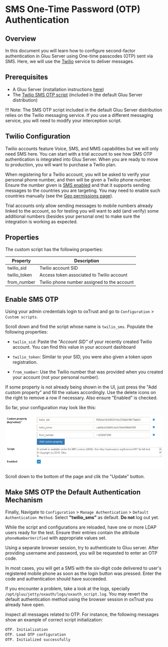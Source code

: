 # SMS One-Time Password (OTP) Authentication

## Overview
In this document you will learn how to configure second-factor authentication in Gluu Server using One-time passcodes (OTP) sent via SMS. Here, we will use the [Twilio](https://www.twilio.com) service to deliver messages.

## Prerequisites 

- A Gluu Server (installation instructions [here](../installation-guide/index.md))
- The [Twilio SMS OTP script](https://github.com/GluuFederation/oxAuth/blob/master/Server/integrations/twilio_sms/twilio2FA.py) (included in the default Gluu Server distribution)

!!! Note:
    The SMS OTP script included in the default Gluu Server distribution relies on the Twilio messaging service. If you use a different messaging service, you will need to modify your interception script.
    
## Twilio Configuration

Twilio accounts feature Voice, SMS, and MMS capabilities but we will only need SMS here. You can start with a trial account to see how SMS OTP authentication is integrated into Gluu Server. When you are ready to move to production, you will want to purchase a Twilio plan.

When registering for a Twilio account, you will be asked to verify your personal phone number, and then will be given a Twilio phone number. Ensure the number given is [SMS enabled](https://support.twilio.com/hc/en-us/articles/223183068-Twilio-international-phone-number-availability-and-their-capabilities) and that it supports sending messages to the countries you are targeting. You may need to enable such countries manually (see the [Geo permissions page](https://www.twilio.com/console/sms/settings/geo-permissions)).

Trial accounts only allow sending messages to mobile numbers already linked to the account, so for testing you will want to add (and verify) some additional numbers (besides your personal one) to make sure the integration is working as expected. 
    
## Properties

The custom script has the following properties:

|	Property	|	Description		|
|-----------------------|-------------------------------|
|twilio_sid		|Twilio account SID		|
|twilio_token		|Access token associated to Twilio account|
|from_number            |Twilio phone number assigned to the account|


## Enable SMS OTP

Using your admin credentials login to oxTrust and go to `Configuration` > `Custom scripts`. 

Scroll down and find the script whose name is `twilio_sms`. Populate the following properties:

* `twilio_sid`: Paste the *"Account SID"* of your recently created Twilio account. You can find this value in your account dashboard

* `twilio_token`: Similar to your SID, you were also given a token upon registration.

* `from_number`: Use the Twilio number that was provided when you created your account (not your personal number).

If some property is not already being shown in the UI, just press the "Add custom property" and fill the values accordingly. Use the delete icons on the right to remove a row if necessary. Also ensure "Enabled" is checked.

So far, your configuration may look like this:

![twilio properties](../img/admin-guide/multi-factor/twilio_properties.png)

Scroll down to the bottom of the page and clik the "Update" button.

## Make SMS OTP the Default Authentication Mechanism

Finally, Navigate to `Configuration` > `Manage Authentication` > `Default Authentication Method`. Select **"twilio_sms"** as default. **Do not** log out yet.

While the script and configurations are reloaded, have one or more LDAP users ready for the test. Ensure their entries contain the attribute `phoneNumberVerified` with appropriate values set.

Using a separate browser session, try to authenticate to Gluu server. After providing username and password, you will be requested to enter an OTP code. 

In most cases, you will get a SMS with the six-digit code delivered to user's registered mobile phone as soon as the login button was pressed. Enter the code and authentication should have succeeded.

If you encounter a problem, take a look at the logs, specially `/opt/gluu/jetty/oxauth/logs/oxauth_script.log`. You may revert the default authentication method using the browser session in oxTrust you already have open.

Inspect all messages related to OTP. For instance, the following messages show an example of correct script initialization:

```
OTP. Initialization
OTP. Load OTP configuration
OTP. Initialized successfully
```
